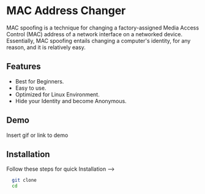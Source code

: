 
#                 MAC Address Changer

MAC spoofing is a technique for changing a factory-assigned Media Access Control (MAC) address of a network interface on a networked device.
Essentially, MAC spoofing entails changing a computer's identity, for any reason, and it is relatively easy.


## Features

- Best for Beginners.
- Easy to use.
- Optimized for Linux Environment.
- Hide your Identity and become Anonymous.

  
## Demo

Insert gif or link to demo

  
## Installation

Follow these steps for quick Installation -->

```bash
  git clone 
  cd 
```
    
